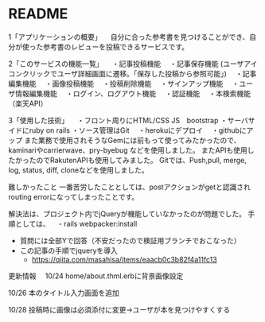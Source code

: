 # README
1「アプリケーションの概要」
　自分に合った参考書を見つけることができ、自分が使った参考書のレビューを投稿できるサービスです。

2「このサービスの機能一覧」
　・記事投稿機能
　・記事保存機能 (ユーザアイコンクリックでユーザ詳細画面に遷移。「保存した投稿から参照可能」)
　・記事編集機能
　・画像投稿機能
　・投稿削除機能
　・サインアップ機能
　・ユーザ情報編集機能
　・ログイン、ログアウト機能
　・認証機能
　・本検索機能（楽天API）

3「使用した技術」
　・フロント周りにHTML/CSS JS　bootstrap
  ・サーバサイドにruby on rails
  ・ソース管理はGit
　・herokuにデプロイ
　・githubにアップ
また業務で使用されそうなGemには前もって使ってみたかったので、kaminariやcarrierwave、pry-byebug
などを使用しました。
またAPIも使用したかったのでRakutenAPIも使用してみました。
Gitでは、Push,pull, merge, log, status, diff, cloneなどを使用しました。

難しかったこと
一番苦労したこととしては、postアクションがgetと認識されrouting errorになってしまったことです。

解決法は、プロジェクト内でjQueryが機能していなかったのが問題でした。
手順としては、
　- rails webpacker:install
  - 質問には全部Yで回答（不安だったので検証用ブランチでおこなった）
- この記事の手順でjqueryを導入
  - https://qiita.com/masahisa/items/eaacb0c3b82f4a11fc13


更新情報
　10/24
  home/about.thml.erbに背景画像設定

  10/26
  本のタイトル入力画面を追加


  10/28
  投稿時に画像は必須添付に変更→ユーザが本を見つけやすくする

